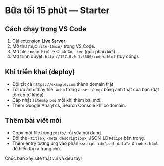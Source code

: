 # Bữa tối 15 phút — Starter

## Cách chạy trong VS Code
1. Cài extension **Live Server**.
2. Mở thư mục `site-15min/` trong VS Code.
3. Mở file `index.html` → Click `Go Live` (góc phải dưới).
4. Mở trình duyệt: `http://127.0.0.1:5500/index.html` (tuỳ cổng).

## Khi triển khai (deploy)
- Đổi tất cả `https://example.com` thành domain thật.
- Tối ưu ảnh: thay file `.webp` trong `assets/img/` bằng ảnh thật của bạn (đặt tên có từ khóa).
- Cập nhật `sitemap.xml` mỗi khi thêm bài mới.
- Thêm Google Analytics, Search Console khi có domain.

## Thêm bài viết mới
- Copy một file trong `posts/` rồi sửa nội dung.
- Đổi thẻ `<title>`, `<meta description>`, JSON-LD `Recipe` bên trong.
- Thêm entry tương ứng vào phần `<script id="post-data">` ở `index.html` để hiển thị ra trang chủ.

Chúc bạn xây site thật vui và đều tay!
